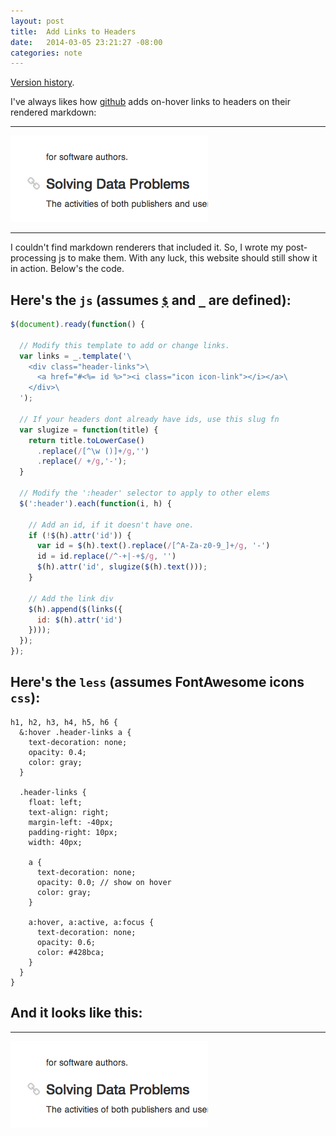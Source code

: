 ```yaml
---
layout: post
title:  Add Links to Headers
date:   2014-03-05 23:21:27 -08:00
categories: note
---
```


[Version history](https://github.com/jbenet/jbenet.github.com/commits/source/_posts/2014-03-05-add-links-to-headers.md).

I've always likes how [github](http://github.com) adds on-hover links to headers on their rendered markdown:

---
![gh-makrdown-links](./skitch2.png)

---
I couldn't find markdown renderers that included it. So, I wrote my post-processing js to make them. With any luck, this website should still show it in action. Below's the code.

## Here's the `js` (assumes [`$`](http://jquery.com/) and [`_`](http://underscorejs.org) are defined):

```js
$(document).ready(function() {

  // Modify this template to add or change links.
  var links = _.template('\
    <div class="header-links">\
      <a href="#<%= id %>"><i class="icon icon-link"></i></a>\
    </div>\
  ');

  // If your headers dont already have ids, use this slug fn
  var slugize = function(title) {
    return title.toLowerCase()
      .replace(/[^\w ()]+/g,'')
      .replace(/ +/g,'-');
  }

  // Modify the ':header' selector to apply to other elems
  $(':header').each(function(i, h) {

    // Add an id, if it doesn't have one.
    if (!$(h).attr('id')) {
      var id = $(h).text().replace(/[^A-Za-z0-9_]+/g, '-')
      id = id.replace(/^-+|-+$/g, '')
      $(h).attr('id', slugize($(h).text()));
    }

    // Add the link div
    $(h).append($(links({
      id: $(h).attr('id')
    })));
  });
});
```

## Here's the `less` (assumes FontAwesome icons `css`):

```less
h1, h2, h3, h4, h5, h6 {
  &:hover .header-links a {
    text-decoration: none;
    opacity: 0.4;
    color: gray;
  }

  .header-links {
    float: left;
    text-align: right;
    margin-left: -40px;
    padding-right: 10px;
    width: 40px;

    a {
      text-decoration: none;
      opacity: 0.0; // show on hover
      color: gray;
    }

    a:hover, a:active, a:focus {
      text-decoration: none;
      opacity: 0.6;
      color: #428bca;
    }
  }
}
```

## And it looks like this:

---
![my-markdown-links](./skitch2.png)
